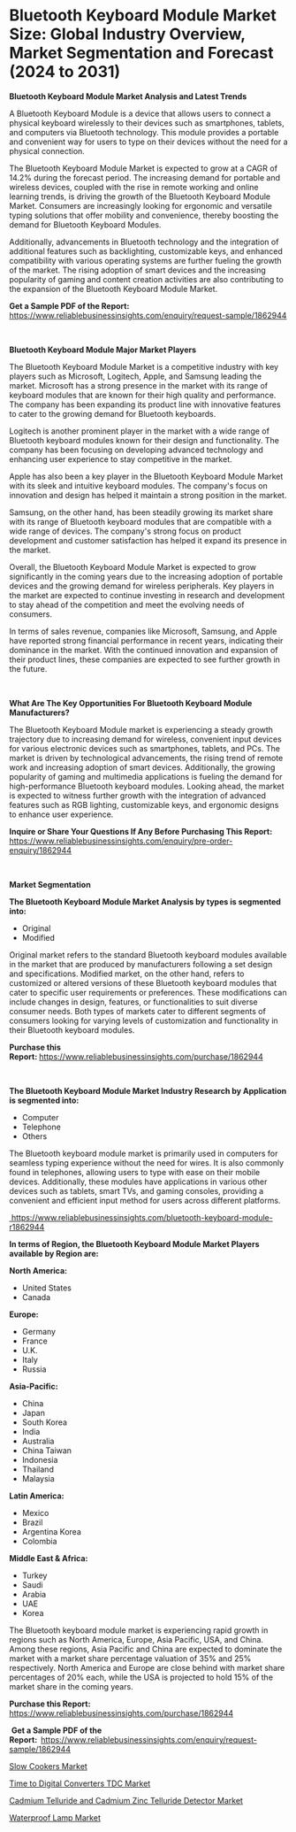 <p><h1>Bluetooth Keyboard Module Market Size: Global Industry Overview, Market Segmentation and Forecast (2024 to 2031)</h1></p><p><strong>Bluetooth Keyboard Module Market Analysis and Latest Trends</strong></p>
<p><p>A Bluetooth Keyboard Module is a device that allows users to connect a physical keyboard wirelessly to their devices such as smartphones, tablets, and computers via Bluetooth technology. This module provides a portable and convenient way for users to type on their devices without the need for a physical connection.</p><p>The Bluetooth Keyboard Module Market is expected to grow at a CAGR of 14.2% during the forecast period. The increasing demand for portable and wireless devices, coupled with the rise in remote working and online learning trends, is driving the growth of the Bluetooth Keyboard Module Market. Consumers are increasingly looking for ergonomic and versatile typing solutions that offer mobility and convenience, thereby boosting the demand for Bluetooth Keyboard Modules.</p><p>Additionally, advancements in Bluetooth technology and the integration of additional features such as backlighting, customizable keys, and enhanced compatibility with various operating systems are further fueling the growth of the market. The rising adoption of smart devices and the increasing popularity of gaming and content creation activities are also contributing to the expansion of the Bluetooth Keyboard Module Market.</p></p>
<p><strong>Get a Sample PDF of the Report:&nbsp;</strong> <a href="https://www.reliablebusinessinsights.com/enquiry/request-sample/1862944">https://www.reliablebusinessinsights.com/enquiry/request-sample/1862944</a></p>
<p>&nbsp;</p>
<p><strong>Bluetooth Keyboard Module Major Market Players</strong></p>
<p><p>The Bluetooth Keyboard Module Market is a competitive industry with key players such as Microsoft, Logitech, Apple, and Samsung leading the market. Microsoft has a strong presence in the market with its range of keyboard modules that are known for their high quality and performance. The company has been expanding its product line with innovative features to cater to the growing demand for Bluetooth keyboards.</p><p>Logitech is another prominent player in the market with a wide range of Bluetooth keyboard modules known for their design and functionality. The company has been focusing on developing advanced technology and enhancing user experience to stay competitive in the market.</p><p>Apple has also been a key player in the Bluetooth Keyboard Module Market with its sleek and intuitive keyboard modules. The company's focus on innovation and design has helped it maintain a strong position in the market.</p><p>Samsung, on the other hand, has been steadily growing its market share with its range of Bluetooth keyboard modules that are compatible with a wide range of devices. The company's strong focus on product development and customer satisfaction has helped it expand its presence in the market.</p><p>Overall, the Bluetooth Keyboard Module Market is expected to grow significantly in the coming years due to the increasing adoption of portable devices and the growing demand for wireless peripherals. Key players in the market are expected to continue investing in research and development to stay ahead of the competition and meet the evolving needs of consumers.</p><p>In terms of sales revenue, companies like Microsoft, Samsung, and Apple have reported strong financial performance in recent years, indicating their dominance in the market. With the continued innovation and expansion of their product lines, these companies are expected to see further growth in the future.</p></p>
<p>&nbsp;</p>
<p><strong>What Are The Key Opportunities For Bluetooth Keyboard Module Manufacturers?</strong></p>
<p><p>The Bluetooth Keyboard Module market is experiencing a steady growth trajectory due to increasing demand for wireless, convenient input devices for various electronic devices such as smartphones, tablets, and PCs. The market is driven by technological advancements, the rising trend of remote work and increasing adoption of smart devices. Additionally, the growing popularity of gaming and multimedia applications is fueling the demand for high-performance Bluetooth keyboard modules. Looking ahead, the market is expected to witness further growth with the integration of advanced features such as RGB lighting, customizable keys, and ergonomic designs to enhance user experience.</p></p>
<p><strong>Inquire or Share Your Questions If Any Before Purchasing This Report:</strong> <a href="https://www.reliablebusinessinsights.com/enquiry/pre-order-enquiry/1862944">https://www.reliablebusinessinsights.com/enquiry/pre-order-enquiry/1862944</a></p>
<p>&nbsp;</p>
<p><strong>Market Segmentation</strong></p>
<p><strong>The Bluetooth Keyboard Module Market Analysis by types is segmented into:</strong></p>
<p><ul><li>Original</li><li>Modified</li></ul></p>
<p><p>Original market refers to the standard Bluetooth keyboard modules available in the market that are produced by manufacturers following a set design and specifications. Modified market, on the other hand, refers to customized or altered versions of these Bluetooth keyboard modules that cater to specific user requirements or preferences. These modifications can include changes in design, features, or functionalities to suit diverse consumer needs. Both types of markets cater to different segments of consumers looking for varying levels of customization and functionality in their Bluetooth keyboard modules.</p></p>
<p><strong>Purchase this Report:&nbsp;</strong><a href="https://www.reliablebusinessinsights.com/purchase/1862944">https://www.reliablebusinessinsights.com/purchase/1862944</a></p>
<p>&nbsp;</p>
<p><strong>The Bluetooth Keyboard Module Market Industry Research by Application is segmented into:</strong></p>
<p><ul><li>Computer</li><li>Telephone</li><li>Others</li></ul></p>
<p><p>The Bluetooth keyboard module market is primarily used in computers for seamless typing experience without the need for wires. It is also commonly found in telephones, allowing users to type with ease on their mobile devices. Additionally, these modules have applications in various other devices such as tablets, smart TVs, and gaming consoles, providing a convenient and efficient input method for users across different platforms.</p></p>
<p><a href="https://www.reliablebusinessinsights.com/bluetooth-keyboard-module-r1862944">&nbsp;https://www.reliablebusinessinsights.com/bluetooth-keyboard-module-r1862944</a></p>
<p><strong>In terms of Region, the Bluetooth Keyboard Module Market Players available by Region are:</strong></p>
<p>
    <p> <strong> North America: </strong>
        <ul>
            <li>United States</li>
            <li>Canada</li>
        </ul>
        </p> 
    <p> <strong> Europe: </strong>
        <ul>
            <li>Germany</li>
            <li>France</li>
            <li>U.K.</li>
            <li>Italy</li>
            <li>Russia</li>
        </ul>
        </p> 
    <p> <strong> Asia-Pacific: </strong>
        <ul>
            <li>China</li>
            <li>Japan</li>
            <li>South Korea</li>
            <li>India</li>
            <li>Australia</li>
            <li>China Taiwan</li>
            <li>Indonesia</li>
            <li>Thailand</li>
            <li>Malaysia</li>
        </ul>
        </p> 
    <p> <strong> Latin America: </strong>
        <ul>
            <li>Mexico</li>
            <li>Brazil</li>
            <li>Argentina Korea</li>
            <li>Colombia</li>
        </ul>
        </p> 
    <p> <strong> Middle East & Africa: </strong>
        <ul>
            <li>Turkey</li>
            <li>Saudi</li>
            <li>Arabia</li>
            <li>UAE</li>
            <li>Korea</li>
        </ul>
    </p>
    </p>
<p><p>The Bluetooth keyboard module market is experiencing rapid growth in regions such as North America, Europe, Asia Pacific, USA, and China. Among these regions, Asia Pacific and China are expected to dominate the market with a market share percentage valuation of 35% and 25% respectively. North America and Europe are close behind with market share percentages of 20% each, while the USA is projected to hold 15% of the market share in the coming years.</p></p>
<p><strong>Purchase this Report: </strong><a href="https://www.reliablebusinessinsights.com/purchase/1862944">https://www.reliablebusinessinsights.com/purchase/1862944</a></p>
<p>&nbsp;<strong>Get a Sample PDF of the Report:&nbsp;&nbsp;</strong><a href="https://www.reliablebusinessinsights.com/enquiry/request-sample/1862944">https://www.reliablebusinessinsights.com/enquiry/request-sample/1862944</a></p>
<p><strong></strong></p>
<p><p><a href="https://github.com/khlifeservices/Market-Research-Report-List-1/blob/main/slow-cookers-market.md">Slow Cookers Market</a></p><p><a href="https://medium.com/@maryroseguilty/global-time-to-digital-converters-tdc-industry-types-applications-market-players-regional-e4794ae8685d">Time to Digital Converters TDC Market</a></p><p><a href="https://medium.com/@loganunn65756/global-cadmium-telluride-and-cadmium-zinc-telluride-detector-market-size-and-market-trends-1a512ba500db">Cadmium Telluride and Cadmium Zinc Telluride Detector Market</a></p><p><a href="https://github.com/theanastasiyah/Market-Research-Report-List-1/blob/main/waterproof-lamp-market.md">Waterproof Lamp Market</a></p></p>